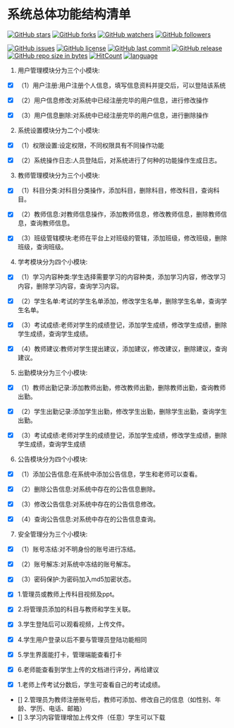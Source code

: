 # 系统总体功能结构清单

[![GitHub stars](https://img.shields.io/github/stars/itning/self-learning-platform-server.svg?style=social&label=Stars)](https://github.com/itning/self-learning-platform-server/stargazers)
[![GitHub forks](https://img.shields.io/github/forks/itning/self-learning-platform-server.svg?style=social&label=Fork)](https://github.com/itning/self-learning-platform-server/network/members)
[![GitHub watchers](https://img.shields.io/github/watchers/itning/self-learning-platform-server.svg?style=social&label=Watch)](https://github.com/itning/self-learning-platform-server/watchers)
[![GitHub followers](https://img.shields.io/github/followers/itning.svg?style=social&label=Follow)](https://github.com/itning?tab=followers)

[![GitHub issues](https://img.shields.io/github/issues/itning/self-learning-platform-server.svg)](https://github.com/itning/self-learning-platform-server/issues)
[![GitHub license](https://img.shields.io/github/license/itning/self-learning-platform-server.svg)](https://github.com/itning/self-learning-platform-server/blob/master/LICENSE)
[![GitHub last commit](https://img.shields.io/github/last-commit/itning/self-learning-platform-server.svg)](https://github.com/itning/self-learning-platform-server/commits)
[![GitHub release](https://img.shields.io/github/release/itning/self-learning-platform-server.svg)](https://github.com/itning/self-learning-platform-server/releases)
[![GitHub repo size in bytes](https://img.shields.io/github/repo-size/itning/self-learning-platform-server.svg)](https://github.com/itning/self-learning-platform-server)
[![HitCount](http://hits.dwyl.io/itning/self-learning-platform-server.svg)](http://hits.dwyl.io/itning/self-learning-platform-server)
[![language](https://img.shields.io/badge/language-JAVA-green.svg)](https://github.com/itning/self-learning-platform-server)

1. 用户管理模块分为三个小模块:

- [x] （1）用户注册:用户注册个人信息，填写信息资料并提交后，可以登陆该系统

- [x] （2）用户信息修改:对系统中已经注册完毕的用户信息，进行修改操作

- [x] （3）用户信息删除:对系统中已经注册完毕的用户信息，进行删除操作
  

2. 系统设置模块分为二个小模块:

- [x] （1）权限设置:设定权限，不同权限具有不同操作功能

- [x]  （2）系统操作日志:人员登陆后，对系统进行了何种的功能操作生成日志。
3. 教师管理模块分为三个小模块:

- [x] （1）科目分类:对科目分类操作，添加科目，删除科目，修改科目，查询科目。

- [x] （2）教师信息:对教师信息操作，添加教师信息，修改教师信息，删除教师信息，查询教师信息。

- [x]   （3）班级管辖模块:老师在平台上对班级的管辖，添加班级，修改班级，删除班级，查询班级。
4. 学考模块分为四个小模块:

- [x] （1）学习内容种类:学生选择需要学习的内容种类，添加学习内容，修改学习内容，删除学习内容，查询学习内容。

- [x] （2）学生名单:考试的学生名单添加，修改学生名单，删除学生名单，查询学生名单。

- [x] （3）考试成绩:老师对学生的成绩登记，添加学生成绩，修改学生成绩，删除学生成绩，查询学生成绩。

- [x]   （4）教师建议:教师对学生提出建议，添加建议，修改建议，删除建议，查询建议。
5. 出勤模块分为三个小模块:

- [x] （1）教师出勤记录:添加教师出勤，修改教师出勤，删除教师出勤，查询教师出勤。

- [x] （2）学生出勤记录:添加学生出勤，修改学生出勤，删除学生出勤，查询学生出勤。

- [x]   （3）考试成绩:老师对学生的成绩登记，添加学生成绩，修改学生成绩，删除学生成绩，查询学生成绩
6. 公告模块分为四个小模块:

- [x] （1）添加公告信息:在系统中添加公告信息，学生和老师可以查看。

- [x] （2）删除公告信息:对系统中存在的公告信息删除。

- [x] （3）修改公告信息:对系统中存在的公告信息修改。

- [x]  （4）查询公告信息:对系统中存在的公告信息查询。
7. 安全管理分为三个小模块:

- [x] （1）账号冻结:对不明身份的账号进行冻结。

- [x] （2）账号解冻:对系统中冻结的账号解冻。

- [x] （3）密码保护:为密码加入md5加密状态。



- [x] 1.管理员或教师上传科目视频及ppt。
- [x] 2.将管理员添加的科目与教师和学生关联。
- [x] 3.学生登陆后可以观看视频，上传文件。
- [x] 4.学生用户登录以后不要与管理员登陆功能相同
- [x] 5.学生界面能打卡，管理端能查看打卡
- [x] 6.老师能查看到学生上传的文档进行评分，再给建议

- [x] 1.老师上传考试分数后，学生可查看自己的考试成绩。
- [] 2.管理员为教师注册账号后，教师可添加、修改自己的信息（如性别、年龄、学历、电话、邮箱）
- [] 3.学习内容管理增加上传文件（任意）学生可以下载
